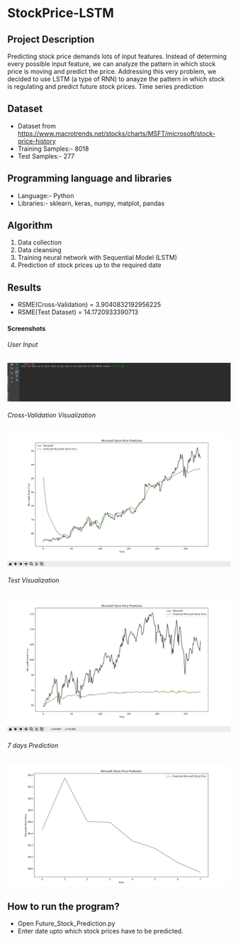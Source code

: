 # StockPrice-LSTM

## Project Description
Predicting stock price demands lots of input features. Instead of determing every possible input feature, we can analyze the pattern in which stock price is moving and predict the price. Addressing this very problem, we decided to use LSTM (a type of RNN) to anayze the pattern in which stock is regulating and predict future stock prices. Time series prediction

## Dataset
* Dataset from https://www.macrotrends.net/stocks/charts/MSFT/microsoft/stock-price-history
* Training Samples:- 8018
* Test Samples:- 277

## Programming language and libraries
* Language:- Python
* Libraries:- sklearn, keras, numpy, matplot, pandas

## Algorithm
1. Data collection
2. Data cleansing
3. Training neural network with Sequential Model (LSTM)
4. Prediction of stock prices up to the required date

## Results

  - RSME(Cross-Validation) = 3.9040832192956225
  - RSME(Test Dataset) = 14.1720933390713

#### Screenshots

###### User Input
![alt text](https://github.com/Scorpi35/StockPrice-LSTM/blob/master/Screenshots/User_Input.png)

###### Cross-Validation Visualization
![alt text](
https://github.com/Scorpi35/StockPrice-LSTM/blob/master/Screenshots/Cross-Validation%20Data%20Visualization.png)

###### Test Visualization
![alt text](https://github.com/Scorpi35/StockPrice-LSTM/blob/master/Screenshots/Test_Data_Visualization.png)

###### 7 days Prediction
![alt text](https://github.com/Scorpi35/StockPrice-LSTM/blob/master/Screenshots/7days_Prediction.png)


## How to run the program?
* Open Future_Stock_Prediction.py
* Enter date upto which stock prices have to be predicted.





